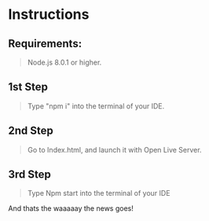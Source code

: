 # Instructions

## Requirements:

> Node.js 8.0.1 or higher.

## 1st Step

> Type "npm i" into the terminal of your IDE.

## 2nd Step

> Go to Index.html, and launch it with Open Live Server.

## 3rd Step

> Type Npm start into the terminal of your IDE

And thats the waaaaay the news goes!